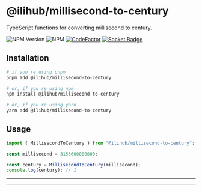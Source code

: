 # @ilihub/millisecond-to-century

TypeScript functions for converting millisecond to century.

![NPM Version](https://img.shields.io/npm/v/%40ilihub%2Fmillisecond-to-century?color=33cd56&logo=npm)
![NPM](https://img.shields.io/npm/l/%40ilihub%2Fmillisecond-to-century)
[![CodeFactor](https://www.codefactor.io/repository/github/ilihub/npm/badge)](https://www.codefactor.io/repository/github/ilihub/npm)
[![Socket Badge](https://socket.dev/api/badge/npm/package/@ilihub/millisecond-to-century)](https://socket.dev/npm/package/@ilihub/millisecond-to-century)

## Installation

```bash
# if you're using pnpm
pnpm add @ilihub/millisecond-to-century

# or, if you're using npm
npm install @ilihub/millisecond-to-century

# or, if you're using yarn
yarn add @ilihub/millisecond-to-century
```

## Usage

```javascript
import { MillisecondToCentury } from "@ilihub/millisecond-to-century";

const millisecond = 3153600000000;

const century = MillisecondToCentury(millisecond);
console.log(century); // 1
```

---

<!-- sponsors_and_backers_section_start -->

<!-- sponsors_and_backers_section_end -->

---
